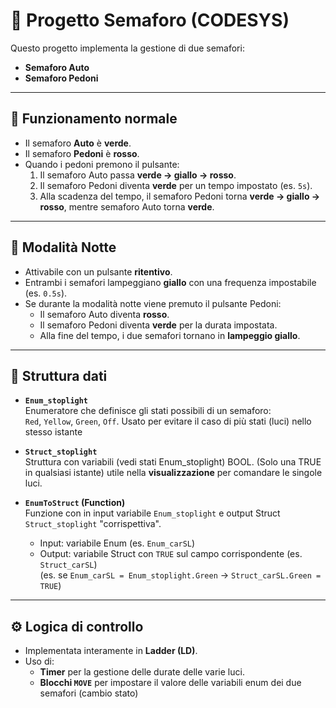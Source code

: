 # 🚦 Progetto Semaforo (CODESYS)

Questo progetto implementa la gestione di due semafori:  
- **Semaforo Auto**  
- **Semaforo Pedoni**

---

## 🔧 Funzionamento normale
- Il semaforo **Auto** è **verde**.  
- Il semaforo **Pedoni** è **rosso**.  
- Quando i pedoni premono il pulsante:
  1. Il semaforo Auto passa **verde → giallo → rosso**.  
  2. Il semaforo Pedoni diventa **verde** per un tempo impostato (es. `5s`).  
  3. Alla scadenza del tempo, il semaforo Pedoni torna **verde → giallo → rosso**, mentre semaforo Auto torna **verde**.

---

## 🌙 Modalità Notte
- Attivabile con un pulsante **ritentivo**.
- Entrambi i semafori lampeggiano **giallo** con una frequenza impostabile (es. `0.5s`).  
- Se durante la modalità notte viene premuto il pulsante Pedoni:
  - Il semaforo Auto diventa **rosso**.  
  - Il semaforo Pedoni diventa **verde** per la durata impostata.  
  - Alla fine del tempo, i due semafori tornano in **lampeggio giallo**.

---

## 📐 Struttura dati

- **`Enum_stoplight`**  
  Enumeratore che definisce gli stati possibili di un semaforo:  
  `Red`, `Yellow`, `Green`, `Off`.
  Usato per evitare il caso di più stati (luci) nello stesso istante

- **`Struct_stoplight`**  
  Struttura con variabili (vedi stati Enum_stoplight) BOOL. (Solo una TRUE in qualsiasi istante)
  utile nella **visualizzazione** per comandare le singole luci.

- **`EnumToStruct` (Function)**  
  Funzione con in input variabile `Enum_stoplight` e output Struct  `Struct_stoplight` "corrispettiva".  
  - Input: variabile Enum (es. `Enum_carSL`)  
  - Output: variabile Struct con `TRUE` sul campo corrispondente (es. `Struct_carSL`)  
    (es. se `Enum_carSL = Enum_stoplight.Green` → `Struct_carSL.Green = TRUE`)

---

## ⚙️ Logica di controllo
- Implementata interamente in **Ladder (LD)**.
- Uso di:
  - **Timer** per la gestione delle durate delle varie luci.  
  - **Blocchi `MOVE`** per impostare il valore delle variabili enum dei due semafori (cambio stato)
